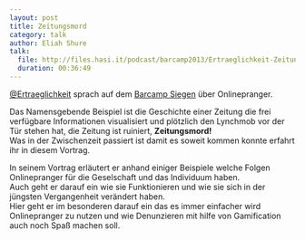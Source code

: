 ```yaml
---
layout: post
title: Zeitungsmord
category: talk
author: Eliah Shure
talk:
  file: http://files.hasi.it/podcast/barcamp2013/Ertraeglichkeit-Zeitungsmord.mp3
  duration: 00:36:49
---
```

[@Ertraeglichkeit](https://twitter.com/Ertraeglichkeit) sprach auf dem [Barcamp Siegen](http://barcamp-siegen.de/) über Onlinepranger.  

Das Namensgebende Beispiel ist die Geschichte einer Zeitung die frei verfügbare Informationen visualisiert und plötzlich den Lynchmob vor der Tür stehen hat, die Zeitung ist ruiniert, __Zeitungsmord!__  
Was in der Zwischenzeit passiert ist damit es soweit kommen konnte erfahrt ihr in diesem Vortrag.  

<!-- break -->

In seinem Vortrag erläutert er anhand einiger Beispiele welche Folgen Onlinepranger für die Geselschaft und das Individuum haben.  
Auch geht er darauf ein wie sie Funktionieren und wie sie sich in der jüngsten Vergangenheit verändert haben.  
Hier geht er im besonderen darauf ein das es immer einfacher wird Onlinepranger zu nutzen und wie Denunzieren mit hilfe von Gamification auch noch Spaß machen soll.  
